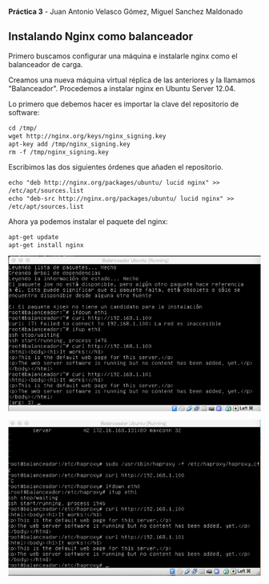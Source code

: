 **Práctica 3** - Juan Antonio Velasco Gómez, Miguel Sanchez Maldonado

Instalando Nginx como balanceador
------------------

Primero buscamos configurar una máquina e instalarle nginx como el balanceador de carga.

Creamos una nueva máquina virtual réplica de las anteriores y la llamamos "Balanceador". Procedemos a instalar nginx en Ubuntu Server 12.04.

Lo primero que debemos hacer es importar la clave del repositorio de software:

	cd /tmp/
	wget http://nginx.org/keys/nginx_signing.key
	apt-key add /tmp/nginx_signing.key
	rm -f /tmp/nginx_signing.key

Escribimos las dos siguientes órdenes que añaden el repositorio.

	echo "deb http://nginx.org/packages/ubuntu/ lucid nginx" >> /etc/apt/sources.list
	echo "deb-src http://nginx.org/packages/ubuntu/ lucid nginx" >> /etc/apt/sources.list

Ahora ya podemos instalar el paquete del nginx:

	apt-get update
	apt-get install nginx


![Captura 1](images/nginx.png)



![Captura 2](images/haproxy.png)